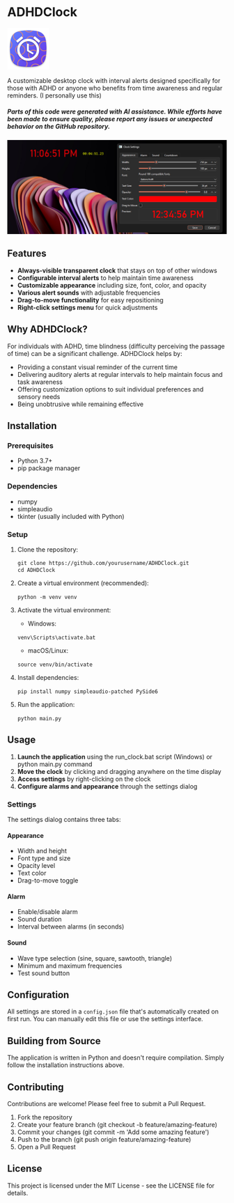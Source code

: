 # ADHDClock
![Logo](readme_logo.png)

A customizable desktop clock with interval alerts designed specifically for those with ADHD or anyone who benefits from time awareness and regular reminders.
(I personally use this)
##### _Parts of this code were generated with AI assistance. While efforts have been made to ensure quality, please report any issues or unexpected behavior on the GitHub repository._

![ADHDClock Screenshot](https://raw.githubusercontent.com/ExploiTR/ADHDClock/refs/heads/master/screenshot.png)

## Features

- **Always-visible transparent clock** that stays on top of other windows
- **Configurable interval alerts** to help maintain time awareness
- **Customizable appearance** including size, font, color, and opacity
- **Various alert sounds** with adjustable frequencies
- **Drag-to-move functionality** for easy repositioning
- **Right-click settings menu** for quick adjustments

## Why ADHDClock?

For individuals with ADHD, time blindness (difficulty perceiving the passage of time) can be a significant challenge. ADHDClock helps by:

- Providing a constant visual reminder of the current time
- Delivering auditory alerts at regular intervals to help maintain focus and task awareness
- Offering customization options to suit individual preferences and sensory needs
- Being unobtrusive while remaining effective

## Installation

### Prerequisites

- Python 3.7+
- pip package manager

### Dependencies

- numpy
- simpleaudio
- tkinter (usually included with Python)

### Setup

1. Clone the repository:

    ```
    git clone https://github.com/yourusername/ADHDClock.git
    cd ADHDClock
    ```
2. Create a virtual environment (recommended):

    `python -m venv venv`

3. Activate the virtual environment:
   - Windows: 
   
   `venv\Scripts\activate.bat`
     
   - macOS/Linux: 
   
   `source venv/bin/activate`

4. Install dependencies:

    `pip install numpy simpleaudio-patched PySide6`

5. Run the application:

    `python main.py`

## Usage

1. **Launch the application** using the run_clock.bat script (Windows) or python main.py command
2. **Move the clock** by clicking and dragging anywhere on the time display
3. **Access settings** by right-clicking on the clock
4. **Configure alarms and appearance** through the settings dialog

### Settings

The settings dialog contains three tabs:

#### Appearance
- Width and height
- Font type and size
- Opacity level
- Text color
- Drag-to-move toggle

#### Alarm
- Enable/disable alarm
- Sound duration
- Interval between alarms (in seconds)

#### Sound
- Wave type selection (sine, square, sawtooth, triangle)
- Minimum and maximum frequencies
- Test sound button

## Configuration

All settings are stored in a ```config.json``` file that's automatically created on first run. You can manually edit this file or use the settings interface.

## Building from Source

The application is written in Python and doesn't require compilation. Simply follow the installation instructions above.

## Contributing

Contributions are welcome! Please feel free to submit a Pull Request.

1. Fork the repository
2. Create your feature branch (git checkout -b feature/amazing-feature)
3. Commit your changes (git commit -m 'Add some amazing feature')
4. Push to the branch (git push origin feature/amazing-feature)
5. Open a Pull Request

## License

This project is licensed under the MIT License - see the LICENSE file for details.
